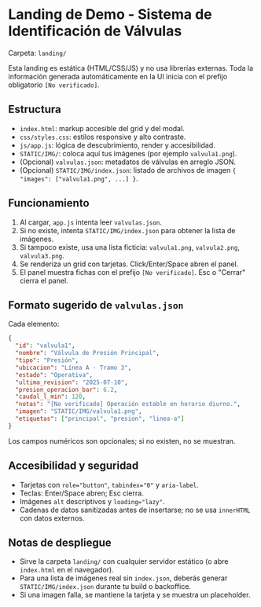 # Landing de Demo - Sistema de Identificación de Válvulas

Carpeta: `landing/`

Esta landing es estática (HTML/CSS/JS) y no usa librerías externas.
Toda la información generada automáticamente en la UI inicia con el prefijo obligatorio `[No verificado]`.

## Estructura

- `index.html`: markup accesible del grid y del modal.
- `css/styles.css`: estilos responsive y alto contraste.
- `js/app.js`: lógica de descubrimiento, render y accesibilidad.
- `STATIC/IMG/`: coloca aquí tus imágenes (por ejemplo `valvula1.png`).
- (Opcional) `valvulas.json`: metadatos de válvulas en arreglo JSON.
- (Opcional) `STATIC/IMG/index.json`: listado de archivos de imagen `{ "images": ["valvula1.png", ...] }`.

## Funcionamiento

1. Al cargar, `app.js` intenta leer `valvulas.json`.
2. Si no existe, intenta `STATIC/IMG/index.json` para obtener la lista de imágenes.
3. Si tampoco existe, usa una lista ficticia: `valvula1.png`, `valvula2.png`, `valvula3.png`.
4. Se renderiza un grid con tarjetas. Click/Enter/Space abren el panel.
5. El panel muestra fichas con el prefijo `[No verificado]`. Esc o "Cerrar" cierra el panel.

## Formato sugerido de `valvulas.json`

Cada elemento:

```json
{
  "id": "valvula1",
  "nombre": "Válvula de Presión Principal",
  "tipo": "Presión",
  "ubicacion": "Línea A - Tramo 3",
  "estado": "Operativa",
  "ultima_revision": "2025-07-10",
  "presion_operacion_bar": 6.2,
  "caudal_l_min": 120,
  "notas": "[No verificado] Operación estable en horario diurno.",
  "imagen": "STATIC/IMG/valvula1.png",
  "etiquetas": ["principal", "presion", "linea-a"]
}
```

Los campos numéricos son opcionales; si no existen, no se muestran.

## Accesibilidad y seguridad

- Tarjetas con `role="button"`, `tabindex="0"` y `aria-label`.
- Teclas: Enter/Space abren; Esc cierra.
- Imágenes `alt` descriptivos y `loading="lazy"`.
- Cadenas de datos sanitizadas antes de insertarse; no se usa `innerHTML` con datos externos.

## Notas de despliegue

- Sirve la carpeta `landing/` con cualquier servidor estático (o abre `index.html` en el navegador).
- Para una lista de imágenes real sin `index.json`, deberás generar `STATIC/IMG/index.json` durante tu build o backoffice.
- Si una imagen falla, se mantiene la tarjeta y se muestra un placeholder.
